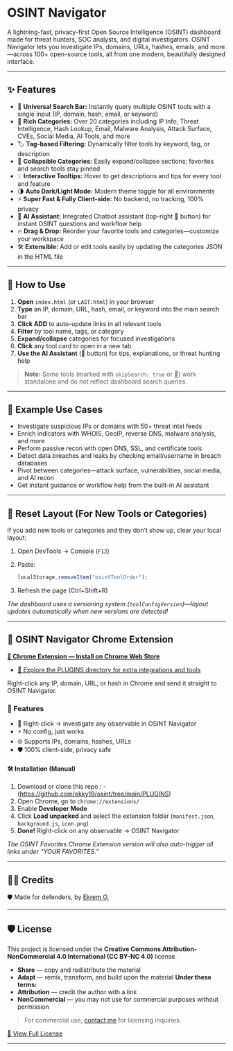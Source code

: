 # OSINT Navigator

A lightning-fast, privacy-first Open Source Intelligence (OSINT) dashboard made for threat hunters, SOC analysts, and digital investigators. OSINT Navigator lets you investigate IPs, domains, URLs, hashes, emails, and more—across 100+ open-source tools, all from one modern, beautifully designed interface.

---

## ✨ Features

* 🔎 **Universal Search Bar:** Instantly query multiple OSINT tools with a single input (IP, domain, hash, email, or keyword)
* 🎯 **Rich Categories:** Over 20 categories including IP Info, Threat Intelligence, Hash Lookup, Email, Malware Analysis, Attack Surface, CVEs, Social Media, AI Tools, and more
* 🏷️ **Tag-based Filtering:** Dynamically filter tools by keyword, tag, or description
* 🧩 **Collapsible Categories:** Easily expand/collapse sections; favorites and search tools stay pinned
* 💡 **Interactive Tooltips:** Hover to get descriptions and tips for every tool and feature
* 🌗 **Auto Dark/Light Mode:** Modern theme toggle for all environments
* ⚡ **Super Fast & Fully Client-side:** No backend, no tracking, 100% privacy
* 🧠 **AI Assistant:** Integrated Chatbot assistant (top-right 🤖 button) for instant OSINT questions and workflow help
* 🔥 **Drag & Drop:** Reorder your favorite tools and categories—customize your workspace
* 🛠️ **Extensible:** Add or edit tools easily by updating the categories JSON in the HTML file

---

## 🚀 How to Use

1. **Open** `index.html` (or `LAST.html`) in your browser
2. **Type** an IP, domain, URL, hash, email, or keyword into the main search bar
3. **Click ADD** to auto-update links in all relevant tools
4. **Filter** by tool name, tags, or category
5. **Expand/collapse** categories for focused investigations
6. **Click** any tool card to open in a new tab
7. **Use the AI Assistant** (🤖 button) for tips, explanations, or threat hunting help

> **Note:** Some tools (marked with `skipSearch: true` or 🔶) work standalone and do not reflect dashboard search queries.

---

## 🧩 Example Use Cases

* Investigate suspicious IPs or domains with 50+ threat intel feeds
* Enrich indicators with WHOIS, GeoIP, reverse DNS, malware analysis, and more
* Perform passive recon with open DNS, SSL, and certificate tools
* Detect data breaches and leaks by checking email/username in breach databases
* Pivot between categories—attack surface, vulnerabilities, social media, and AI recon
* Get instant guidance or workflow help from the built-in AI assistant

---

## 🧼 Reset Layout (For New Tools or Categories)

If you add new tools or categories and they don’t show up, clear your local layout:

1. Open DevTools → Console (`F12`)
2. Paste:

   ```js
   localStorage.removeItem("osintToolOrder");
   ```
3. Refresh the page (Ctrl+Shift+R)

*The dashboard uses a versioning system (`toolConfigVersion`)—layout updates automatically when new versions are detected!*

---

## 🧩 OSINT Navigator Chrome Extension

**[🛒 Chrome Extension — Install on Chrome Web Store](https://chromewebstore.google.com/detail/osint-navigator/bejlkjkhhlbepgecabbjopdjkelfjnim?utm_source=item-share-cb)**
- [🔌 Explore the PLUGINS directory for extra integrations and tools](https://github.com/ekky19/osint/tree/main/PLUGINS)

Right-click any IP, domain, URL, or hash in Chrome and send it straight to OSINT Navigator.

### 🚀 Features

* 🔎 Right-click → investigate any observable in OSINT Navigator
* ⚡ No config, just works
* 🌐 Supports IPs, domains, hashes, URLs
* 🛡 100% client-side, privacy safe

#### 🛠 Installation (Manual)

1. Download or clone this repo : - (https://github.com/ekky19/osint/tree/main/PLUGINS)
2. Open Chrome, go to `chrome://extensions/`
3. Enable **Developer Mode**
4. Click **Load unpacked** and select the extension folder (`manifest.json`, `background.js`, `icon.png`)
5. **Done!** Right-click on any observable → OSINT Navigator

*The OSINT Favorites Chrome Extension version will also auto-trigger all links under “YOUR FAVORITES.”*

---

## 👨‍💻 Credits

🛡️ Made for defenders, by [Ekrem O.](https://github.com/ekky19)

---

## 🛡 License

This project is licensed under the **Creative Commons Attribution-NonCommercial 4.0 International (CC BY-NC 4.0)** license.

* **Share** — copy and redistribute the material
* **Adapt** — remix, transform, and build upon the material
  **Under these terms:**
* **Attribution** — credit the author with a link
* **NonCommercial** — you may not use for commercial purposes without permission

> For commercial use, [contact me](mailto:your@email.com) for licensing inquiries.

[🔗 View Full License](https://creativecommons.org/licenses/by-nc/4.0/)

---
